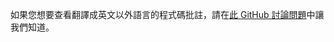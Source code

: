 如果您想要查看翻譯成英文以外語言的程式碼批註，請在[此 GitHub 討論問題](https://github.com/MicrosoftDocs/feedback/issues/2515)中讓我們知道。